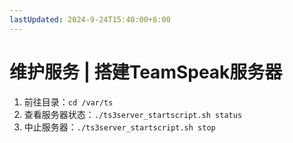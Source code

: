 ```yaml
---
lastUpdated: 2024-9-24T15:40:00+8:00
---
```


# 维护服务 | 搭建TeamSpeak服务器

1. 前往目录：```cd /var/ts```
2. 查看服务器状态：```./ts3server_startscript.sh status```
3. 中止服务器：```./ts3server_startscript.sh stop```
